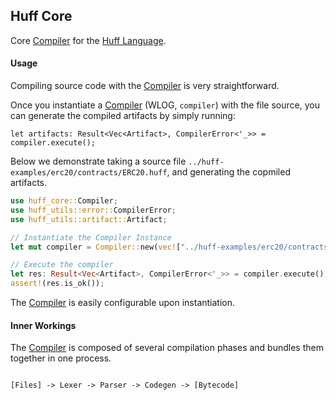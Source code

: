 ## Huff Core

Core [Compiler](struct.Compiler.html) for the [Huff Language](https://huff.sh).

#### Usage

Compiling source code with the [Compiler](struct.Compiler.html) is very straightforward.

Once you instantiate a [Compiler](struct.Compiler.html) (WLOG, `compiler`) with the file source, you can generate the compiled artifacts by simply running:

```rust,ignore
let artifacts: Result<Vec<Artifact>, CompilerError<'_>> = compiler.execute();
```

Below we demonstrate taking a source file `../huff-examples/erc20/contracts/ERC20.huff`, and generating the copmiled artifacts.

```rust
use huff_core::Compiler;
use huff_utils::error::CompilerError;
use huff_utils::artifact::Artifact;

// Instantiate the Compiler Instance
let mut compiler = Compiler::new(vec!["../huff-examples/erc20/contracts/ERC20.huff".to_string()], None, None, false);

// Execute the compiler
let res: Result<Vec<Artifact>, CompilerError<'_>> = compiler.execute();
assert!(res.is_ok());
```

The [Compiler](struct.Compiler.html) is easily configurable upon instantiation.




#### Inner Workings

The [Compiler](struct.Compiler.html) is composed of several compilation phases and bundles them together in one process.

```txt

[Files] -> Lexer -> Parser -> Codegen -> [Bytecode]

```

